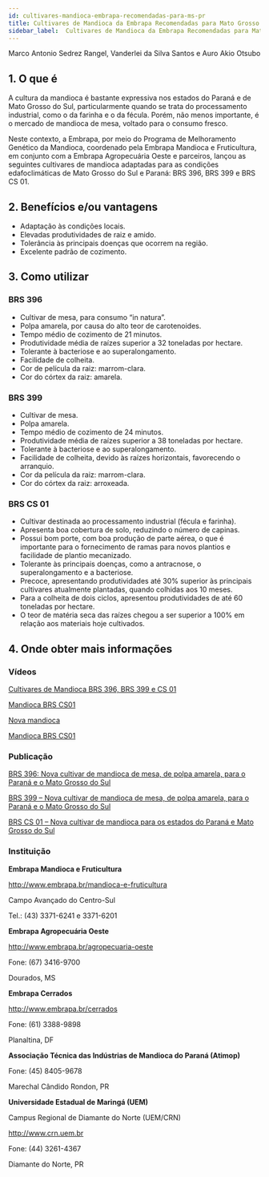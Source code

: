 ```yaml
---
id: cultivares-mandioca-embrapa-recomendadas-para-ms-pr
title: Cultivares de Mandioca da Embrapa Recomendadas para Mato Grosso do Sul e Paraná
sidebar_label:  Cultivares de Mandioca da Embrapa Recomendadas para Mato Grosso do Sul e Paraná
---
```


<div class="center-textArticle">Marco Antonio Sedrez Rangel, Vanderlei da Silva Santos e Auro Akio Otsubo</div>

## **1. O que é**

A cultura da mandioca é bastante expressiva nos estados do
Paraná e de Mato Grosso do Sul, particularmente quando se trata
do processamento industrial, como o da farinha e o da fécula.
Porém, não menos importante, é o mercado de mandioca de
mesa, voltado para o consumo fresco. 

Neste contexto, a Embrapa, por meio do Programa de
Melhoramento Genético da Mandioca, coordenado pela
Embrapa Mandioca e Fruticultura, em conjunto com a Embrapa
Agropecuária Oeste e parceiros, lançou as seguintes cultivares
de mandioca adaptadas para as condições edafoclimáticas de
Mato Grosso do Sul e Paraná: BRS 396, BRS 399 e BRS CS 01.

## **2. Benefícios e/ou vantagens**

- Adaptação às condições locais.
- Elevadas produtividades de raiz e amido.
- Tolerância às principais doenças que ocorrem na região.
- Excelente padrão de cozimento.

## **3. Como utilizar**

### BRS 396

- Cultivar de mesa, para consumo “in natura”.
- Polpa amarela, por causa do alto teor de carotenoides.
- Tempo médio de cozimento de 21 minutos.
- Produtividade média de raízes superior a 32 toneladas por
hectare.
- Tolerante à bacteriose e ao superalongamento.
- Facilidade de colheita.
- Cor de película da raiz: marrom-clara.
- Cor do córtex da raiz: amarela.

### BRS 399

- Cultivar de mesa.
- Polpa amarela.
- Tempo médio de cozimento de 24 minutos.
- Produtividade média de raízes superior a 38 toneladas por
hectare.
- Tolerante à bacteriose e ao superalongamento.
- Facilidade de colheita, devido às raízes horizontais,
favorecendo o arranquio.
- Cor da película da raiz: marrom-clara.
- Cor do córtex da raiz: arroxeada.

### BRS CS 01
- Cultivar destinada ao processamento industrial (fécula e
farinha).
- Apresenta boa cobertura de solo, reduzindo o número de
capinas.
- Possui bom porte, com boa produção de parte aérea, o que
é importante para o fornecimento de ramas para novos
plantios e facilidade de plantio mecanizado.
- Tolerante às principais doenças, como a antracnose, o
superalongamento e a bacteriose.
- Precoce, apresentando produtividades até 30% superior
às principais cultivares atualmente plantadas, quando
colhidas aos 10 meses.
- Para a colheita de dois ciclos, apresentou produtividades
de até 60 toneladas por hectare.
- O teor de matéria seca das raízes chegou a ser superior a
100% em relação aos materiais hoje cultivados.


## **4. Onde obter mais informações**

### Vídeos

[Cultivares de Mandioca BRS 396, BRS 399 e CS 01](https://youtu.be/_spEZhTPpMU)

[Mandioca BRS CS01](https://youtu.be/LlwDdgbzS1E)

[Nova mandioca](https://youtu.be/GqEHwbArcsY)

[Mandioca BRS CS01](https://youtu.be/uP_QtTeokGw)

### Publicação

[BRS 396: Nova cultivar de mandioca de mesa, de polpa amarela, para o Paraná e o Mato Grosso do Sul](https://bit.ly/2IJCAMi)

[BRS 399 – Nova cultivar de mandioca de mesa, de polpa amarela, para o Paraná e o Mato Grosso do Sul](https://bit.ly/2Q6dI5q)

[BRS CS 01 – Nova cultivar de mandioca para os estados do Paraná e Mato Grosso do Sul](https://bit.ly/2wKxM6C)

### Instituição

**Embrapa Mandioca e Fruticultura**

http://www.embrapa.br/mandioca-e-fruticultura

Campo Avançado do Centro-Sul

Tel.: (43) 3371-6241 e 3371-6201

**Embrapa Agropecuária Oeste**

http://www.embrapa.br/agropecuaria-oeste

Fone: (67) 3416-9700

Dourados, MS

**Embrapa Cerrados**

http://www.embrapa.br/cerrados

Fone: (61) 3388-9898

Planaltina, DF

**Associação Técnica das Indústrias de Mandioca do Paraná (Atimop)**

Fone: (45) 8405-9678

Marechal Cândido Rondon, PR

**Universidade Estadual de Maringá (UEM)**

Campus Regional de Diamante do Norte (UEM/CRN)

http://www.crn.uem.br

Fone: (44) 3261-4367

Diamante do Norte, PR